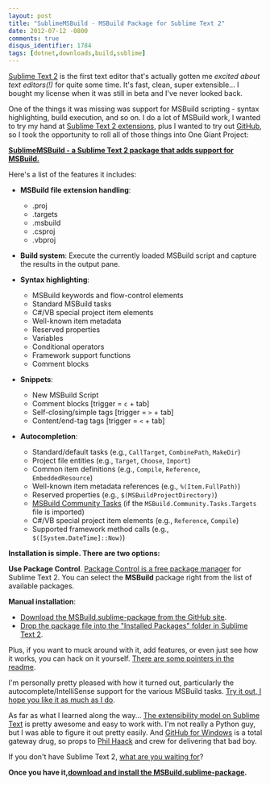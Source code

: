 ```yaml
---
layout: post
title: "SublimeMSBuild - MSBuild Package for Sublime Text 2"
date: 2012-07-12 -0800
comments: true
disqus_identifier: 1784
tags: [dotnet,downloads,build,sublime]
---
```

[Sublime Text 2](http://www.sublimetext.com/) is the first text editor that's actually gotten me *excited about text editors(!)* for quite some time. It's fast, clean, super extensible... I bought my license when it was still in beta and I've never looked back.

One of the things it was missing was support for MSBuild scripting - syntax highlighting, build execution, and so on. I do a lot of MSBuild work, I wanted to try my hand at [Sublime Text 2 extensions](http://docs.sublimetext.info/en/latest/index.html), plus I wanted to try out [GitHub](https://github.com), so I took the opportunity to roll all of those things into One Giant Project:

[**SublimeMSBuild - a Sublime Text 2 package that adds support for MSBuild.**](https://github.com/tillig/SublimeMSBuild)

Here's a list of the features it includes:

- **MSBuild file extension handling**:
  - .proj
  - .targets
  - .msbuild
  - .csproj
  - .vbproj

- **Build system**: Execute the currently loaded MSBuild script and capture the results in the output pane.
- **Syntax highlighting**:
  - MSBuild keywords and flow-control elements
  - Standard MSBuild tasks
  - C#/VB special project item elements
  - Well-known item metadata
  - Reserved properties
  - Variables
  - Conditional operators
  - Framework support functions
  - Comment blocks

- **Snippets**:
  - New MSBuild Script
  - Comment blocks [trigger = `c` + tab]
  - Self-closing/simple tags [trigger = `>` + tab]
  - Content/end-tag tags [trigger = `<` + tab]

- **Autocompletion**:
  - Standard/default tasks (e.g., `CallTarget`, `CombinePath`, `MakeDir`)
  - Project file entities (e.g., `Target`, `Choose`, `Import`)
  - Common item definitions (e.g., `Compile`, `Reference`, `EmbeddedResource`)
  - Well-known item metadata references (e.g., `%(Item.FullPath)`)
  - Reserved properties (e.g., `$(MSBuildProjectDirectory)`)
  - [MSBuild Community Tasks](https://github.com/loresoft/msbuildtasks) (if the `MSBuild.Community.Tasks.Targets` file is imported)
  - C#/VB special project item elements (e.g., `Reference`, `Compile`)
  - Supported framework method calls (e.g., `$([System.DateTime]::Now)`)

**Installation is simple. There are two options:**

**Use Package Control**. [Package Control is a free package manager](http://wbond.net/sublime_packages/package_control) for Sublime Text 2. You can select the **MSBuild** package right from the list of available packages.

**Manual installation**:

- [Download the MSBuild.sublime-package from the GitHub site](https://github.com/tillig/SublimeMSBuild/downloads).
- [Drop the package file into the "Installed Packages" folder in Sublime Text 2](http://sublimetext.info/docs/en/extensibility/packages.html#installation-of-packages).

Plus, if you want to muck around with it, add features, or even just see how it works, you can hack on it yourself. [There are some pointers in the readme](https://github.com/tillig/SublimeMSBuild#sublimemsbuild).

I'm personally pretty pleased with how it turned out, particularly the autocomplete/IntelliSense support for the various MSBuild tasks. [Try it out, I hope you like it as much as I do](http://https://github.com/tillig/SublimeMSBuild/downloads).

As far as what I learned along the way... [The extensibility model on Sublime Text](http://docs.sublimetext.info/en/latest/index.html) is pretty awesome and easy to work with. I'm not really a Python guy, but I was able to figure it out pretty easily. And [GitHub for Windows](http://windows.github.com/) is a total gateway drug, so props to [Phil Haack](http://haacked.com/) and crew for delivering that bad boy.

If you don't have Sublime Text 2, [what are you waiting for](http://www.sublimetext.com/)?

**Once you have it,**[**download and install the MSBuild.sublime-package**](https://github.com/tillig/SublimeMSBuild/downloads)**.**
